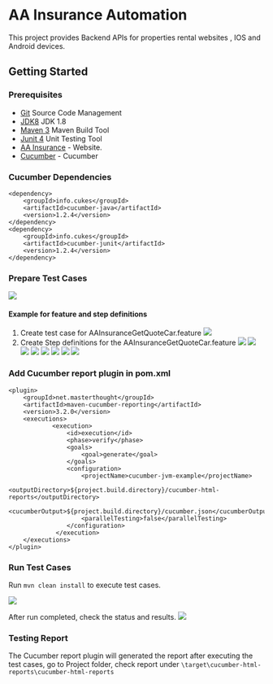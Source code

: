# AA Insurance Automation

This project provides Backend APIs for properties rental websites , IOS and Android devices.

## Getting Started

### Prerequisites

- [Git](https://git-scm.com/) Source Code Management
- [JDK8](http://www.oracle.com/technetwork/java/javase/downloads/jdk8-downloads-2133151.html) JDK 1.8
- [Maven 3](https://maven.apache.org/download.cgi) Maven Build Tool
- [Junit 4](http://junit.org/junit4/) Unit Testing Tool
- [AA Insurance](https://www.aainsurance.co.nz/) - Website.
- [Cucumber](https://www.mysql.com/) - Cucumber
 
### Cucumber Dependencies
    <dependency>
		<groupId>info.cukes</groupId>
		<artifactId>cucumber-java</artifactId>
		<version>1.2.4</version>
	</dependency>
    <dependency>
		<groupId>info.cukes</groupId>
		<artifactId>cucumber-junit</artifactId>
		<version>1.2.4</version>
	</dependency>

### Prepare Test Cases

![](https://raw.githubusercontent.com/lilliancheng2012/lilliancheng2012.github.io/master/public/img/posts/06-12-16/testcases.PNG)

#### Example for feature and step definitions

1. Create test case for AAInsuranceGetQuoteCar.feature
![](https://raw.githubusercontent.com/lilliancheng2012/lilliancheng2012.github.io/master/public/img/posts/06-12-16/BDDFeatures.PNG)
2. Create Step definitions for the AAInsuranceGetQuoteCar.feature
![](https://raw.githubusercontent.com/lilliancheng2012/lilliancheng2012.github.io/master/public/img/posts/06-12-16/StepDefinition1.PNG)
![](https://raw.githubusercontent.com/lilliancheng2012/lilliancheng2012.github.io/master/public/img/posts/06-12-16/StepDefinition2.PNG)
![](https://raw.githubusercontent.com/lilliancheng2012/lilliancheng2012.github.io/master/public/img/posts/06-12-16/StepDefinition3.PNG)
![](https://raw.githubusercontent.com/lilliancheng2012/lilliancheng2012.github.io/master/public/img/posts/06-12-16/StepDefinition4.PNG)
![](https://raw.githubusercontent.com/lilliancheng2012/lilliancheng2012.github.io/master/public/img/posts/06-12-16/StepDefinition5.PNG)
![](https://raw.githubusercontent.com/lilliancheng2012/lilliancheng2012.github.io/master/public/img/posts/06-12-16/StepDefinition6.PNG)
![](https://raw.githubusercontent.com/lilliancheng2012/lilliancheng2012.github.io/master/public/img/posts/06-12-16/StepDefinition7.PNG)
![](https://raw.githubusercontent.com/lilliancheng2012/lilliancheng2012.github.io/master/public/img/posts/06-12-16/StepDefinition8.PNG)

### Add Cucumber report plugin in pom.xml

    <plugin>
		<groupId>net.masterthought</groupId>
		<artifactId>maven-cucumber-reporting</artifactId>
		<version>3.2.0</version>
		<executions>
				<execution>
					<id>execution</id>
					<phase>verify</phase>
					<goals>
						<goal>generate</goal>
					</goals>
					<configuration>
						<projectName>cucumber-jvm-example</projectName>
						<outputDirectory>${project.build.directory}/cucumber-html-reports</outputDirectory>
						<cucumberOutput>${project.build.directory}/cucumber.json</cucumberOutput>
						<parallelTesting>false</parallelTesting>
					</configuration>
				 </execution>
		</executions>
	</plugin>

### Run Test Cases
Run `mvn clean install` to execute test cases.

![](https://raw.githubusercontent.com/lilliancheng2012/lilliancheng2012.github.io/master/public/img/posts/06-12-16/MvnCleanTest.jpg)

After run completed, check the status and results.
![](https://raw.githubusercontent.com/lilliancheng2012/lilliancheng2012.github.io/master/public/img/posts/06-12-16/MvnCleanTestPass.PNG)

### Testing Report

The Cucumber report plugin will generated the report after executing the test cases, go to Project folder, check report under `\target\cucumber-html-reports\cucumber-html-reports`

